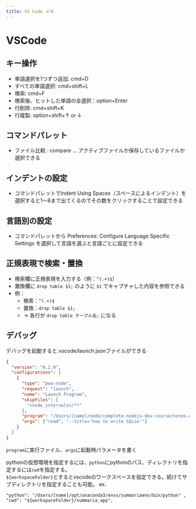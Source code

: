 ```yaml
---
title: VS Code メモ
---
```



# VSCode

## キー操作

- 単語選択を1つずつ追加: cmd+D
- すべての単語選択: cmd+shift+L
- 検索: cmd+F
- 検索後、ヒットした単語の全選択：option+Enter
- 行削除: cmd+shift+K
- 行複製: option+shift+↑ or ↓

## コマンドパレット

- ファイル比較 : compare ... アクティブファイルか保存しているファイルか選択できる

## インデントの設定

- コマンドパレットでIndent Using Spaces（スペースによるインデント）を選択すると1〜8まで出てくるのでその数をクリックすることで設定できる

## 言語別の設定

- コマンドパレットから Preferences: Configure Language Specific Settings を選択して言語を選ぶと言語ごとに設定できる

## 正規表現で検索・置換

- 検索欄に正規表現を入力する（例：`^(.+)$`）
- 置換欄に `drop table $1;` のように `$1` でキャプチャした内容を参照できる
- 例：  
    - 検索：`^(.+)$`
    - 置換：`drop table $1;`
    - → 各行が `drop table テーブル名;` になる

## デバッグ

デバッグを起動すると.vscode/launch.jsonファイルができる

```json
{
  "version": "0.2.0",
  "configurations": [
    {
      "type": "pwa-node",
      "request": "launch",
      "name": "Launch Program",
      "skipFiles": [
        "<node_internals>/**"
      ],
      "program": "/Users/[name]/node/complete-nodejs-dev-course/notes-app/app.js",
      "args": ["read", "--title='how to write SQLie'"]
    }
  ]
}
```
`program`に実行ファイル、`args`に起動時パラメータを書く

pythonの仮想環境を指定するには、`python`にpythonのパス、ディレクトリを指定するには`cwd`を指定する。  
`${workspaceFolder}`とするとvscodeのワークスペースを指定できる。続けてサブディレクトリを指定することも可能。
ex.

```
"python": "/Users/[name]/opt/anaconda3/envs/summariaenv/bin/python" ,
"cwd": "${workspaceFolder}/summaria_app",
```

